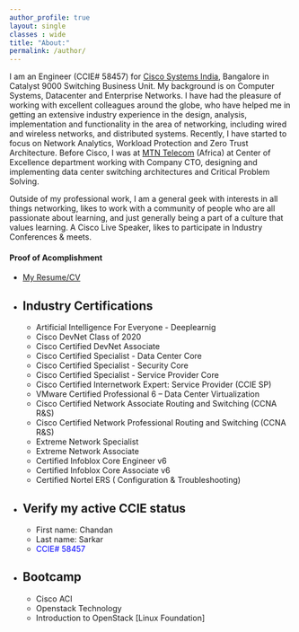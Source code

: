 ```yaml
---
author_profile: true
layout: single
classes : wide
title: "About:"
permalink: /author/
---
```


I am an Engineer (CCIE# 58457) for [Cisco Systems India][2], Bangalore in Catalyst 9000 Switching Business Unit. My background is on Computer Systems, Datacenter and Enterprise Networks. I have had the pleasure of working with excellent colleagues around the globe, who have helped me in getting an extensive industry experience in the design, analysis, implementation and functionality in the area of networking, including wired and wireless networks, and distributed systems. Recently, I have started to focus on Network Analytics, Workload Protection and Zero Trust Architecture. Before Cisco, I was at [MTN Telecom][3] (Africa) at Center of Excellence department working with Company CTO, designing and implementing data center switching architectures and Critical Problem Solving.

Outside of my professional work, I am a general geek with interests in all things networking, likes to work with a community of people who are all passionate about learning, and just generally being a part of a culture that values learning. A Cisco Live Speaker, likes to participate in Industry Conferences & meets.

#### Proof of Acomplishment
* [My Resume/CV][1]
* ## Industry Certifications
    * Artificial Intelligence For Everyone -  Deeplearnig
    * Cisco DevNet Class of 2020
    * Cisco Certified DevNet Associate 
    * Cisco Certified Specialist - Data Center Core 
    * Cisco Certified Specialist - Security Core 
    * Cisco Certified Specialist - Service Provider Core
    * Cisco Certified Internetwork Expert: Service Provider (CCIE SP)
    * VMware Certified Professional 6 – Data Center Virtualization
    * Cisco Certified Network Associate Routing and Switching (CCNA R&S)
    * Cisco Certified Network Professional Routing and Switching (CCNA R&S)
    * Extreme Network Specialist
    * Extreme Network Associate
    * Certified Infoblox Core Engineer v6
    * Certified Infoblox Core Associate v6
    * Certified Nortel ERS ( Configuration & Troubleshooting)
    
* ## Verify my active CCIE status
    * First name: Chandan
    * Last name: Sarkar
    * <span style="color:blue"> CCIE# 58457</span>

* ## Bootcamp
    * Cisco ACI
    * Openstack Technology
    * Introduction to OpenStack [Linux Foundation]


<!------------------------------- FOOTER --------------------------------->

[1]: /assets/resume.pdf
[2]: https://www.cisco.com
[3]: https://www.mtn.com/

